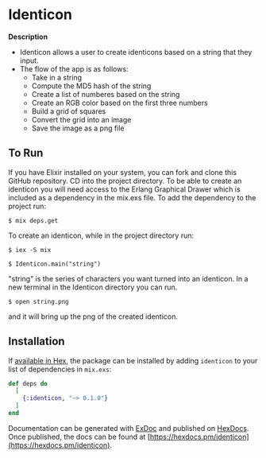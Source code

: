 # Identicon

**Description**

- Identicon allows a user to create identicons based on a string that they input.
- The flow of the app is as follows:
    - Take in a string
    - Compute the MD5 hash of the string
    - Create a list of numberes based on the string
    - Create an RGB color based on the first three numbers
    - Build a grid of squares
    - Convert the grid into an image
    - Save the image as a png file

## To Run

If you have Elixir installed on your system, you can fork and clone this GitHub repository. CD into the project directory. To be able to create an identicon you will need access to the Erlang Graphical Drawer which is included as a dependency in the mix.exs file. To add the dependency to the project run: 

    $ mix deps.get 

To create an identicon, while in the project directory run:

    $ iex -S mix

    $ Identicon.main("string")

"string" is the series of characters you want turned into an identicon.
In a new terminal in the Identicon directory you can run.

    $ open string.png

and it will bring up the png of the created identicon.

## Installation

If [available in Hex](https://hex.pm/docs/publish), the package can be installed
by adding `identicon` to your list of dependencies in `mix.exs`:

```elixir
def deps do
  [
    {:identicon, "~> 0.1.0"}
  ]
end
```

Documentation can be generated with [ExDoc](https://github.com/elixir-lang/ex_doc)
and published on [HexDocs](https://hexdocs.pm). Once published, the docs can
be found at [https://hexdocs.pm/identicon](https://hexdocs.pm/identicon).

